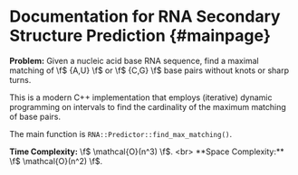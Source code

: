 # Documentation for RNA Secondary Structure Prediction {#mainpage}

**Problem:** Given a nucleic acid base RNA sequence, find a maximal matching of \f$ \{A,U\} \f$ or \f$ \{C,G\} \f$ base pairs without knots or sharp turns.

This is a modern C++ implementation that employs (iterative) dynamic programming on intervals
to find the cardinality of the maximum matching of base pairs.

The main function is `RNA::Predictor::find_max_matching()`.

**Time Complexity:** \f$ \mathcal{O}(n^3) \f$. <br>
**Space Complexity:** \f$ \mathcal{O}(n^2) \f$.
